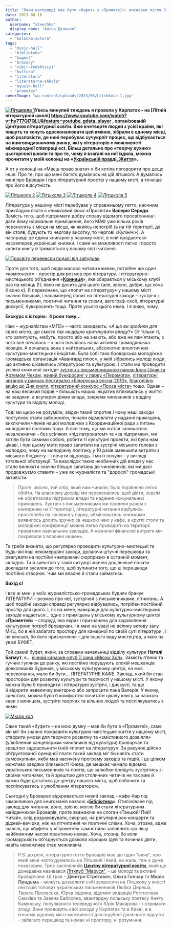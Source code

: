 ```yaml
---
title: "Яким насправді має бути «буфет» у «Прометеї»: висновки після Літшколи"
date: 2013-08-16
author: 
  username: "aleechka"
  display_name: "Аліна Дяченко"
categories: 
  - "kolonka-avtora"
tags: 
  - "music-hall"
  - "biblioteka"
  - "bagmut"
  - "brovary"
  - "vibir-redaktsiyi"
  - "kultura"
  - "literatura"
  - "literaturna-shkola"
  - "myuzik-holl"
  - "prometey"
coverImage: "wp-content/uploads/2013/08/Litshkola-1.jpg"
---
```


**[![Літшкола 1](https://mpz.brovary.org/wp-content/uploads/2013/08/Litshkola-1.jpg)](https://mpz.brovary.org/wp-content/uploads/2013/08/Litshkola-1.jpg)Увесь минулий тиждень я провела у Карпатах – на [Літній літературній школі] https://www.youtube.com/watch?v=hy7T7QI7QLU&feature=youtube_gdata_player , організованій Центром літературної освіти. Вже вчетверте людей з усієї країни, які пишуть та хочуть вдосконалювати цей вміння, зібрали в одному місці, щоб розповісти, де нині перебуває сучукрліт процес, що відбувається на книговидавничому ринку, які у літераторів є можливості міжнародної співпраці ect. Більш детально про «творчу кухню» цьогорічної школи та про те, чому я взагалі на неї їздила, можна прочитати у моїй колонці на «[Українській правді. Життя](https://life.pravda.com.ua/columns/2013/08/14/136337/)».**

А от у колонці на «Маєш право знати» я би хотіла поговорити про дещо інше. Про те, про що мені багато думалось на цій літшколі. А думалось мені про Бровари і про літературний простір у нашому місті, а точніше про його відсутність.

[![Літшкола 2](https://mpz.brovary.org/wp-content/uploads/2013/08/Litshkola-2.jpg)](https://mpz.brovary.org/wp-content/uploads/2013/08/Litshkola-2.jpg) [![Літшкола 3](https://mpz.brovary.org/wp-content/uploads/2013/08/Litshkola-3.jpg)](https://mpz.brovary.org/wp-content/uploads/2013/08/Litshkola-3.jpg) [![Літшкола 4](https://mpz.brovary.org/wp-content/uploads/2013/08/Litshkola-4.jpg)](https://mpz.brovary.org/wp-content/uploads/2013/08/Litshkola-4.jpg) [![Літшкола 5](https://mpz.brovary.org/wp-content/uploads/2013/08/Litshkola-5.jpg)](https://mpz.brovary.org/wp-content/uploads/2013/08/Litshkola-5.jpg)

Література у нашому місті перебуває у справжньому гетто, наочним прикладом якого є книжковий кіоск «Просвіти» **Валерія Середи**. Замість того, щоб підтримати добру справу відомого просвітянина і дати йому нормальне приміщення, його МАФ уже кілька років переносять з місця на місце, як якийсь непотріб (а на тій території, де він стояв, будують то чергову висотку, то чергові «Кулінічі»). А насправді це єдина книгарня у нашому місті, в якій продаються насамперед українські книжки. І саме на можливості легко і просто купити книгу й тримається у всьому світі читання.

[![Просвіту перенесли подалі від забудови](https://mpz.brovary.org/wp-content/uploads/2013/08/Prosvitu-perenesli-podali-vid-zabudovi.jpg)](https://mpz.brovary.org/wp-content/uploads/2013/08/Prosvitu-perenesli-podali-vid-zabudovi.jpg)

Проте для того, щоб люди масово читали книжки, потрібен ще один «компонент» - простір для розмов про літературу. І літературно-мистецького об’єднання «**[Криниця](https://krynytsya.ucoz.ua/)**», яке збирається у міському клубі раз на місяць (!), явно не досить для цього (але, звісно, добре, що хоча б воно є). Я переконана, що «попит на літературу» у нашому місті значно більший, і насамперед попит на літературні заходи – зустрічі з письменниками, поетичні читання та слеми, автограф-сесії, літературні дискусії, буккросинги тощо. Проте усього цього нема. І я знаю, чому.

**Екскурс в історію:  4 роки тому...**

Нам – журналістам «МПЗ» – часто закидають: «_А що ви зробили для свого міста, що смієте так нещадно критикувати владу_?» От тільки ті, хто запитують, мабуть, просто або не знають, або вже не пам’ятають, з чого все почалось – з чого почалась наша активна громадянська позиція. А почалась вона з нейтральних, абсолютно аполітичних культурно-мистецьких ініціатив. Була собі така броварська молодіжна громадська організація «Авангард плюс», у якій зібрались молоді люди, що активно цікавились літературою та культурою. І стали ми проводити усілякі книжкові заходи: [зустріч з письменницькою парою Ірою Цілик та Артемом Чехом](https://vk.com/event9846753), [живий буккросинг у парку «Перемога»](https://vk.com/event17198105), [літературні читання у рамках фестивалю «Білоруська весна-2010»](https://vk.com/event17674848), [благодійну акцію до Дня книги](https://vk.com/pravo.znaty.brovary#/event26351610), [літературний конкурс «Проза міста»](https://www.facebook.com/prozamista) тощо. Однак – на наш великий подив – більшість наших ініціатив втілювались у життя не завдяки, а всупереч діями влади, зокрема чиновників з відділу культури та відділу молоді.

Тоді ми щиро не розуміли, звідки такий спротив і чому наші заходи поступово стали забороняти, почали відмовляти у наданні приміщень, виключили членів нашої молодіжки з Координаційної ради з питань молодіжної політики тощо. А все тому, що ми хотіли залишатись незалежними – без усіляких «під патронатом» та «за підтримки», ми хотіли бути самими собою, робити ті культурні проекти, які були нам цікаві, і при цьому мати право запитати на зустрічі міського голови з молоддю, чому на молодіжну політику у 10 разів зменшили витрати з міського бюджету – і почути відповідь. І ми її почули – у вигляді тотальної обструкції. Та внаслідок таких необачних дій влади у нас стало виникати значно більше запитань до чиновників, які ми досі продовжуємо ставити – уже як журналісти та "дорослі" громадські активісти.

> Проте, звісно, той опір, який нам чинили, було порівняно легко обійти. На власному досвіді ми переконались: щоб діяти, зовсім не обов’язкова підтримка влади та надання комунальних приміщень. Зустріч з письменниками ми провели разом з книгарнею на її території, літературні читання відбулись простонеба на галявині у парку, обмінюватись книжками виявилось досить зручно за чашкою чаю у кафе, а круглі столи та молодіжні конференції можна легко проводити на території приватних навчальних закладів. А незначні фінансові витрати ми покривали з власних кишень.

Та треба визнати, що регулярно проводити культурно-мистецькі та будь-які інші некомерційні заходи, долаючи штучні перешкоди та реагувати на постійні «неприємні сюрпризи» в останній момент, складно. Та й зрештою у такій ситуації значно доцільніше почати докладати зусилля до того, щоб зупинити того, що ці перешкоди постійно створює. Чим ми власне й стали займатись.

**Вихід є!**

І все ж мені у моїх журналістсько-громадських буднях бракує ЛІТЕРАТУРИ – розмов про неї, зустрічей з письменниками, літчитань. А щоб подібні заходи справді регулярно відбувались, потрібен постійний простір для цього. І, як на мене, найкраще для культурно-мистецьких заходів надається… одне з приміщень у міському культурному центрі «**Прометей**» – споруді, яка якраз і призначена для задоволення культурних потреб броварчан. І я маю на увазі не велику актову залу МКЦ, бо в ній забагато простору для камерної по своїй суті літератури , і не кінозал, бо його призначення – для іншого виду мистецтва, а маю на увазі БУФЕТ.

Той самий буфет, яким, за словами начальниці відділу культури **Наталі Багмут**, є… [нічний караоке-клуб її сина «Мюзік Хол»](https://mpz.brovary.org/brovarska-sim-ya-istoriya-odniyeyi-kulturnoyi-shemi-ch-1/). Замість п’яних та гучних гулянок до ранку, які постійно порушують спокій мешканців довколишніх будинків, у міському культурному центрі, на моє переконання, мало би бути… ЛІТЕРАТУРНЕ КАФЕ. Заклад, який би став простором для розвитку культури та творчості у нашому місті. У якому можна було б проводити і літературні зустрічі, і дискусії, та ще й відкрити невеличку книгарню або запросити пана Валерія. У якому, зрештою, можна було б комфортно почитати цікаву книгу за чашкою кави з млинцем, зустріти творчих та вільних людей та поспілкуватись з ними.

[![Мюзік хол](https://mpz.brovary.org/wp-content/uploads/2013/08/Myuzik-hol.jpg)](https://mpz.brovary.org/wp-content/uploads/2013/08/Myuzik-hol.jpg)

Саме такий «буфет» – на мою думку – мав би бути в «Прометеї», саме він міг би значно пожвавити культурно-мистецьке життя у нашому місті, створити умови для творчого розвитку та «змістовного дозвілля» (улюблений канцеляризм чиновників від культури) броварчан та зрештою задовольнити їхній «попит на літературу». За рахунок дійсно обґрунтованої орендної плати такий заклад міг би навіть стати самоокупним, якби мав насичену програму заходів та подій. І це цілком можливо завдяки близькості Києва, де мешкає чимало відомих українських письменників та поетів, що залюбки приїдуть зустрітись зі своїми читачами, та й зрештою для столичних читачів не так вже й важко буде дістатись до центру нашого міста, щоб побачити та поспілкуватись з улюбленим літератором.

Сьогодні у Броварах відкривається новий заклад – кафе-бар під заманливою для книгоманів назвою «[**Бібліотека**](https://vk.com/biblioteka_bar)». Стилізоване під заклад для читання, воно, звісно, могло би стати літературним майданчиком Броварів, проте зважаючи на слоган «Танцюй! Пий! Читай», слід розраховувати, скоріше, на регулярні рок-концерти та діджей-вечірки, ніж на літчитання чи поетичні слеми. Хоча, хтозна, адже шансів, що «буфет» у «Прометеї» самостійно заповнить цю нішу найближчим часом практично немає. Хоча, хтозна, бо коли громадськість об'єднується довкола хороших ідей та починає діяти, навіть неможливе стає можливим.

> P.S: до речі, літературне гетто Броварів має ще один "вияв", про який мені часто думалось на Літшколі і який, на жаль, теж є дуже показовим. Троє засновників [**Центру літературної освіти**](https://www.facebook.com/CenterforLiteraryEducation), який ще донедавна називався [Літклуб "Маруся"](https://www.facebook.com/litclub.marusia), - це молоді та активні броварчани. Ці троє - **Дмитро Стретович**, **Ольга Гончар** та **Марія Придьма** - можуть дозволити собі запросити на Літшколу у якості лекторів топових українських письменників Любка Дереша, Тараса Прохаська, Юрка Іздрика, відомих видавців Ростислава Семківа та Завена Баблояна, авангардну польську поетесу Анету Камінську, популярного телеведучого Юрія Макарова - і отримати згоду. Вони проводять свої заходи у Карпатах та в Києві, а в їхньому рідному місті можливості для подібної діяльності відсутні - забагато перешкод та немає ні простору, ні розуміння.
